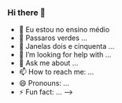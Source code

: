 ### Hi there 👋

- 🔭 Eu estou no ensino médio
- 🌱 Passaros verdes ...
- 👯 Janelas dois e cinquenta ...
- 🤔 I’m looking for help with ...
- 💬 Ask me about ...
- 📫 How to reach me: ...
- 😄 Pronouns: ...
- ⚡ Fun fact: ...
-->

